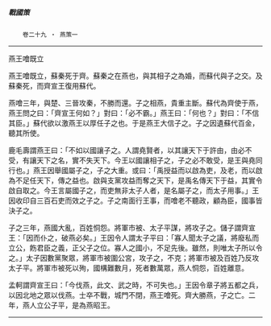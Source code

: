 

##### 戰國策
　　`卷二十九 ‧ 燕策一`

* * *

燕王噲既立

燕王噲既立，蘇秦死于齊。蘇秦之在燕也，與其相子之為婚，而蘇代與子之交。及蘇秦死，而齊宣王復用蘇代。

燕噲三年，與楚、三晉攻秦，不勝而還。子之相燕，貴重主斷。蘇代為齊使于燕，燕王問之曰：「齊宣王何如？」對曰：「必不霸。」燕王曰：「何也？」對曰：「不信其臣。」蘇代欲以激燕王以厚任子之也。于是燕王大信子之。子之因遺蘇代百金，聽其所使。

鹿毛壽謂燕王曰：「不如以國讓子之。人謂堯賢者，以其讓天下于許由，由必不受，有讓天下之名，實不失天下。今王以國讓相子之，子之必不敢受，是王與堯同行也。」燕王因舉國屬子之，子之大重。或曰：「禹授益而以啟為吏，及老，而以啟為不足任天下，傳之益也。啟與支黨攻益而奪之天下，是禹名傳天下于益，其實令啟自取之。今王言屬國子之，而吏無非太子人者，是名屬子之，而太子用事。」王因收印自三百石吏而效之子之。子之南面行王事，而噲老不聽政，顧為臣，國事皆決子之。

子之三年，燕國大亂，百姓恫怨。將軍市被、太子平謀，將攻子之。儲子謂齊宣王：「因而仆之，破燕必矣。」王因令人謂太子平曰：「寡人聞太子之議，將廢私而立公，飭君臣之義，正父子之位。寡人之國小，不足先後。雖然，則唯太子所以令之。」太子因數黨聚眾，將軍市被圍公宮，攻子之，不克；將軍市被及百姓乃反攻太子平。將軍市被死以殉，國構難數月，死者數萬眾，燕人恫怨，百姓離意。

孟軻謂齊宣王曰：「今伐燕，此文、武之時，不可失也。」王因令章子將五都之兵，以因北地之眾以伐燕。士卒不戰，城門不閉，燕王噲死。齊大勝燕，子之亡。二年，燕人立公子平，是為燕昭王。

* * *

